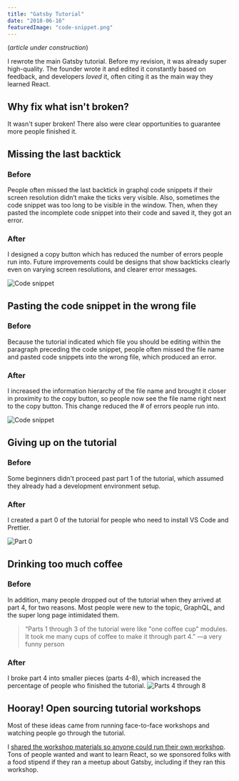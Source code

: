 ```yaml
---
title: "Gatsby Tutorial"
date: "2018-06-16"
featuredImage: "code-snippet.png"
---
```


(_article under construction_)

I rewrote the main Gatsby tutorial. Before my revision, it was already super high-quality. The founder wrote it and edited it constantly based on feedback, and developers _loved_ it, often citing it as the main way they learned React.

## Why fix what isn't broken?

It wasn't super broken! There also were clear opportunities to guarantee more people finished it.

## Missing the last backtick

### Before

People often missed the last backtick in graphql code snippets if their screen resolution didn’t make the ticks very visible. Also, sometimes the code snippet was too long to be visible in the window. Then, when they pasted the incomplete code snippet into their code and saved it, they got an error.

### After

I designed a copy button which has reduced the number of errors people run into. Future improvements could be designs that show backticks clearly even on varying screen resolutions, and clearer error messages.

![Code snippet](code-snippet-short.png)

## Pasting the code snippet in the wrong file

### Before

Because the tutorial indicated which file you should be editing within the paragraph preceding the code snippet, people often missed the file name and pasted code snippets into the wrong file, which produced an error.

### After

I increased the information hierarchy of the file name and brought it closer in proximity to the copy button, so people now see the file name right next to the copy button. This change reduced the # of errors people run into.

![Code snippet](code-snippet.png)

## Giving up on the tutorial

### Before

Some beginners didn't proceed past part 1 of the tutorial, which assumed they already had a development environment setup.

### After

I created a part 0 of the tutorial for people who need to install VS Code and Prettier.

![Part 0](tutorial-sidebar.png)

## Drinking too much coffee

### Before

In addition, many people dropped out of the tutorial when they arrived at part 4, for two reasons. Most people were new to the topic, GraphQL, and the super long page intimidated them.

> “Parts 1 through 3 of the tutorial were like "one coffee cup" modules. It took me many cups of coffee to make it through part 4.” —a very funny person

### After

I broke part 4 into smaller pieces (parts 4-8), which increased the percentage of people who finished the tutorial.
![Parts 4 through 8](tutorial-sidebar-part-4.png)

## Hooray! Open sourcing tutorial workshops

Most of these ideas came from running face-to-face workshops and watching people go through the tutorial.

I [shared the workshop materials so anyone could run their own workshop](https://www.gatsbyjs.com/blog/2018-05-31-open-sourcing-gatsby-workshops). Tons of people wanted and want to learn React, so we sponsored folks with a food stipend if they ran a meetup about Gatsby, including if they ran this workshop.
